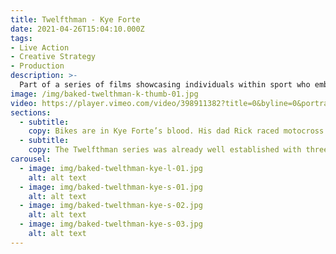 ```yaml
---
title: Twelfthman - Kye Forte
date: 2021-04-26T15:04:10.000Z
tags:
- Live Action
- Creative Strategy
- Production
description: >-
  Part of a series of films showcasing individuals within sport who embody the spirit and ethos of Twelfthman.
image: /img/baked-twelthman-k-thumb-01.jpg
video: https://player.vimeo.com/video/398911382?title=0&byline=0&portrait=0
sections:
  - subtitle:
    copy: Bikes are in Kye Forte’s blood. His dad Rick raced motocross and built Kye his first BMX as a kid. Fueled by his father’s passion, Kye went on to become a pro BMX and mountain bike rider, before recently revving up the engine and switching to flat track.
  - subtitle:
    copy: The Twelfthman series was already well established with three other films having already been produced. This meant we needed to adapt our approach to fit with their brand message and make sure this film sat well within the existing series. We worked collaboratively with Twelfthman in the development stage sourcing talent and seeking out relevant stories.
carousel:
  - image: img/baked-twelthman-kye-l-01.jpg
    alt: alt text
  - image: img/baked-twelthman-kye-s-01.jpg
    alt: alt text
  - image: img/baked-twelthman-kye-s-02.jpg
    alt: alt text
  - image: img/baked-twelthman-kye-s-03.jpg
    alt: alt text
---
```

